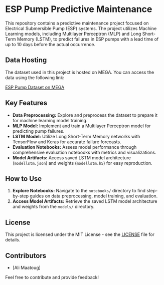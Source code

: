 # ESP Pump Predictive Maintenance

This repository contains a predictive maintenance project focused on Electrical Submersible Pump (ESP) systems. The project utilizes Machine Learning models, including Multilayer Perceptron (MLP) and Long Short-Term Memory (LSTM), to predict failures in ESP pumps with a lead time of up to 10 days before the actual occurrence.

## Data Hosting

The dataset used in this project is hosted on MEGA. You can access the data using the following link:

[ESP Pump Dataset on MEGA](https://mega.nz/folder/xqUUETSa#CVyWGbdFBFgYHZUO3eW4RQ)

## Key Features

- **Data Preprocessing:** Explore and preprocess the dataset to prepare it for machine learning model training.
- **MLP Model:** Implement and train a Multilayer Perceptron model for predicting pump failures.
- **LSTM Model:** Utilize Long Short-Term Memory networks with TensorFlow and Keras for accurate failure forecasts.
- **Evaluation Notebooks:** Assess model performance through comprehensive evaluation notebooks with metrics and visualizations.
- **Model Artifacts:** Access saved LSTM model architecture (`modellstm.json`) and weights (`modellstm.h5`) for easy reproduction.

## How to Use

1. **Explore Notebooks:** Navigate to the `notebooks/` directory to find step-by-step guides on data preprocessing, model training, and evaluation.
2. **Access Model Artifacts:** Retrieve the saved LSTM model architecture and weights from the `models/` directory.

## License

This project is licensed under the MIT License - see the [LICENSE](LICENSE) file for details.

## Contributors

- [Ali Maatoug]

Feel free to contribute and provide feedback!
